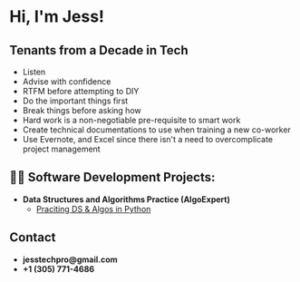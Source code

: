 <h1>Hi, I'm Jess! </h1>

<h2>Tenants from a Decade in Tech</h2>
<ul>
  <li>Listen</li>
  <li>Advise with confidence</li>
  <li>RTFM before attempting to DIY</li>
  <li>Do the important things first</li>
  <li>Break things before asking how</li>
  <li>Hard work is a non-negotiable pre-requisite to smart work</li>
  <li>Create technical documentations to use when training a new co-worker</li>
  <li>Use Evernote, and Excel since there isn't a need to overcomplicate project management</li>
</ul>
  
<h2>👨‍💻 Software Development Projects:</h2>

- <b>Data Structures and Algorithms Practice (AlgoExpert)</b>
  - [Praciting DS & Algos in Python](https://github.com/joshmadakor1/Algorithms-Practice)

<h2>Contact</h2>
  <ul>
    <li><b>jesstechpro@gmail.com</b></li>
    <li><b>+1 (305) 771-4686‬</b></li>

[twitter]: https://twitter.com/joshmadakor
[youtube]: https://www.youtube.com/c/joshmadakor
[instagram]: https://www.instagram.com/joshmadakor/
[linkedin]: https://linkedin.com/in/joshmadakor

<!--
**joshmadakor1/joshmadakor1** is a ✨ _special_ ✨ repository because its `README.md` (this file) appears on your GitHub profile.

Here are some ideas to get you started:

- 🔭 I’m currently working on ...
- 🌱 I’m currently learning ...
- 👯 I’m looking to collaborate on ...
- 🤔 I’m looking for help with ...
- 💬 Ask me about ...
- 📫 How to reach me: ...
- 😄 Pronouns: ...
- ⚡ Fun fact: ...
-->

